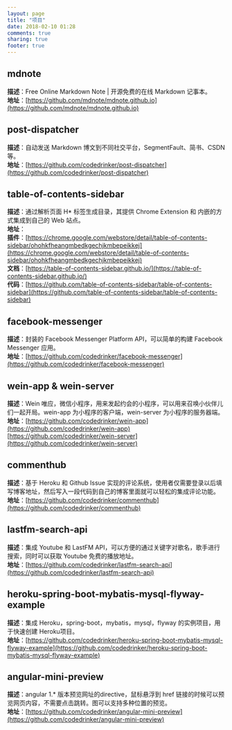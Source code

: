 ```yaml
---
layout: page
title: "项目"
date: 2018-02-10 01:28
comments: true
sharing: true
footer: true
---
```


## mdnote
**描述**：Free Online Markdown Note | 开源免费的在线 Markdown 记事本。   
**地址**：[https://github.com/mdnote/mdnote.github.io](https://github.com/mdnote/mdnote.github.io)  

## post-dispatcher
**描述**：自动发送 Markdown 博文到不同社交平台，SegmentFault、简书、CSDN等。   
**地址**：[https://github.com/codedrinker/post-dispatcher](https://github.com/codedrinker/post-dispatcher)  

## table-of-contents-sidebar
**描述**：通过解析页面 H* 标签生成目录，其提供 Chrome Extension 和 内嵌的方式集成到自己的 Web 站点。   
**地址**：     
**插件**：[https://chrome.google.com/webstore/detail/table-of-contents-sidebar/ohohkfheangmbedkgechjkmbepeikkej](https://chrome.google.com/webstore/detail/table-of-contents-sidebar/ohohkfheangmbedkgechjkmbepeikkej)  
**文档**：[https://table-of-contents-sidebar.github.io/](https://table-of-contents-sidebar.github.io/)  
**代码**：[https://github.com/table-of-contents-sidebar/table-of-contents-sidebar](https://github.com/table-of-contents-sidebar/table-of-contents-sidebar)  

## facebook-messenger
**描述**：封装的 Facebook Messenger Platform API，可以简单的构建 Facebook Messenger 应用。  
**地址**：[https://github.com/codedrinker/facebook-messenger](https://github.com/codedrinker/facebook-messenger)

## wein-app & wein-server
**描述**：Wein 唯应，微信小程序，用来发起约会的小程序，可以用来召唤小伙伴儿们一起开局。wein-app 为小程序的客户端，wein-server 为小程序的服务器端。  
**地址**：[https://github.com/codedrinker/wein-app](https://github.com/codedrinker/wein-app)   
[https://github.com/codedrinker/wein-server](https://github.com/codedrinker/wein-server)  


## commenthub
**描述**：基于 Heroku 和 Github Issue 实现的评论系统，使用者仅需要登录以后填写博客地址，然后写入一段代码到自己的博客里面就可以轻松的集成评论功能。  
**地址**：[https://github.com/codedrinker/commenthub](https://github.com/codedrinker/commenthub)

## lastfm-search-api
**描述**：集成 Youtube 和 LastFM API，可以方便的通过关键字对歌名，歌手进行搜索，同时可以获取 Youtube 免费的播放地址。  
**地址**：[https://github.com/codedrinker/lastfm-search-api](https://github.com/codedrinker/lastfm-search-api)

## heroku-spring-boot-mybatis-mysql-flyway-example
**描述**：集成 Heroku，spring-boot，mybatis，mysql，flyway 的实例项目，用于快速创建 Heroku项目。  
**地址**：[https://github.com/codedrinker/heroku-spring-boot-mybatis-mysql-flyway-example](https://github.com/codedrinker/heroku-spring-boot-mybatis-mysql-flyway-example)

## angular-mini-preview
**描述**：angular 1.* 版本预览网址的directive，鼠标悬浮到 href 链接的时候可以预览网页内容，不需要点击跳转。图可以支持多种位置的预览。  
**地址**：[https://github.com/codedrinker/angular-mini-preview](https://github.com/codedrinker/angular-mini-preview)

